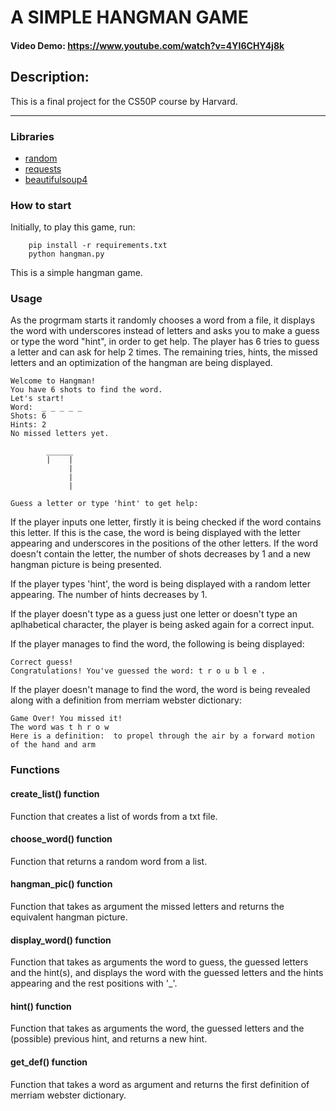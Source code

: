 # __A SIMPLE HANGMAN GAME__

#### Video Demo:  <https://www.youtube.com/watch?v=4YI6CHY4j8k>

## __Description__:

This is a final project for the CS50P course by Harvard.

---------------------------------------------------------------
### __Libraries__

- [random](https://docs.python.org/3/library/random.html)
- [requests](https://pypi.org/project/requests/)
- [beautifulsoup4](https://pypi.org/project/beautifulsoup4/)

### __How to start__

Initially, to play this game, run:
```
    pip install -r requirements.txt
    python hangman.py
```

This is a simple hangman game.

### __Usage__

As the progrmam starts it randomly chooses a word from a file, it displays the word with underscores instead of letters and asks you to make a guess or type the word "hint", in order to get help. The player has 6 tries to guess a letter and can ask for help 2 times. The remaining tries, hints, the missed letters and an optimization of the hangman are being displayed.

```
Welcome to Hangman!
You have 6 shots to find the word.
Let's start!
Word:  _ _ _ _ _
Shots: 6
Hints: 2
No missed letters yet.

        ______
        |    |
             |
             |
             |

Guess a letter or type 'hint' to get help:

```
If the player inputs one letter, firstly it is being checked if the word contains this letter. If this is the case, the word is being displayed with the letter appearing and underscores in the positions of the other letters. If the word doesn't contain the letter, the number of shots decreases by 1 and a new hangman picture is being presented.

If the player types 'hint', the word is being displayed with a random letter appearing. The number of hints decreases by 1.

If the player doesn't type as a guess just one letter or doesn't type an aplhabetical character, the player is being asked again for a correct input.

If the player manages to find the word, the following is being displayed:
```
Correct guess!
Congratulations! You've guessed the word: t r o u b l e .

```

If the player doesn't manage to find the word, the word is being revealed along with a definition from merriam webster dictionary:
```
Game Over! You missed it!
The word was t h r o w
Here is a definition:  to propel through the air by a forward motion of the hand and arm

```
### __Functions__

#### __create_list() function__
Function that creates a list of words from a txt file.

#### __choose_word() function__
Function that returns a random word from a list.

#### __hangman_pic() function__
Function that takes as argument the missed letters and returns the equivalent hangman picture.

#### __display_word() function__
Function that takes as arguments the word to guess, the guessed letters and the hint(s), and displays the word with the guessed letters and the hints appearing and the rest positions with '_'.

#### __hint() function__
Function that takes as arguments the word, the guessed letters and the (possible) previous hint, and returns a new hint.

#### __get_def() function__
Function that takes a word as argument and returns the first definition of merriam webster dictionary.


